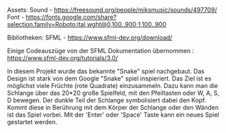 Assets:
Sound - https://freesound.org/people/miksmusic/sounds/497709/
Font - https://fonts.google.com/share?selection.family=Roboto:ital,wght@0,100..900;1,100..900

Bibliotheken:
SFML - https://www.sfml-dev.org/download/

Einige Codeauszüge von der SFML Dokumentation übernommen : https://www.sfml-dev.org/tutorials/3.0/

In diesem Projekt wurde das bekannte "Snake" spiel nachgebaut. Das Design ist stark von dem Google "Snake" spiel inspieriert.
Das Ziel ist es möglichst viele Früchte (rote Quadrate) einzusammeln. Dazu kann man die Schlange über das 20*20 große Spielfeld,
mit den Pfeiltasten oder  W, A, S, D bewegen. Der dunkle Teil der Schlange symbolisiert dabei den Kopf. Kommt diese in Berührung
mit dem Körper der Schlange oder den Wänden ist das Spiel vorbei. Mit der 'Enter' oder 'Space' Taste kann ein neues Spiel gestartet
werden.